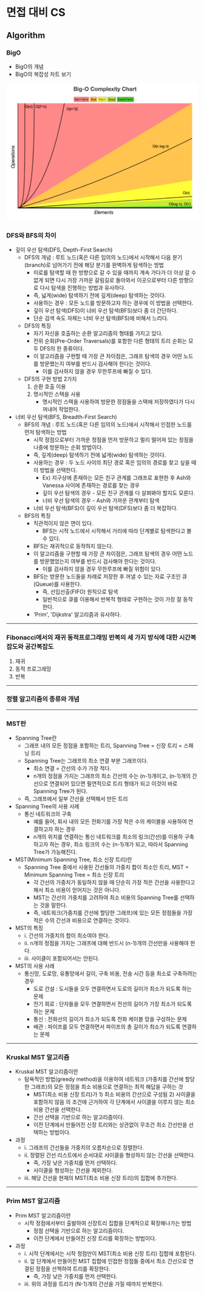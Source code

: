 # 면접 대비 CS

## Algorithm

### BigO

- BigO의 개념
- BigO의 복잡성 차트 보기

![image-20201025192711777](image-20201025192711777.png)

### DFS와 BFS의 차이

- 깊이 우선 탐색(DFS, Depth-First Search)
  - DFS의 개념 : 루트 노드(혹은 다른 임의의 노드)에서 시작해서 다음 분기(branch)로 넘어가기 전에 해당 분기를 완벽하게 탐색하는 방법
    - 미로를 탐색할 때 한 방향으로 갈 수 있을 때까지 계속 가다가 더 이상 갈 수 없게 되면 다시 가장 가까운 갈림길로 돌아와서 이곳으로부터 다른 방향으로 다시 탐색을 진행하는 방법과 유사하다.
    - 즉, 넓게(wide) 탐색하기 전에 깊게(deep) 탐색하는 것이다.
    - 사용하는 경우 : 모든 노드를 방문하고자 하는 경우에 이 방법을 선택한다.
    - 깊이 우선 탐색(DFS)이 너비 우선 탐색(BFS)보다 좀 더 간단하다.
    - 단순 검색 속도 자체는 너비 우선 탐색(BFS)에 비해서 느리다.
  - DFS의 특징
    - 자기 자신을 호출하는 순환 알고리즘의 형태를 가지고 있다.
    - 전위 순회(Pre-Order Traversals)를 포함한 다른 형태의 트리 순회는 모두 DFS의 한 종류이다.
    - 이 알고리즘을 구현할 때 가장 큰 차이점은, 그래프 탐색의 경우 어떤 노드를 방문했는지 여부를 반드시 검사해야 한다는 것이다.
      - 이를 검사하지 않을 경우 무한루프에 빠질 수 있다.
  - DFS의 구현 방법 2가지
    1. 순환 호출 이용
    2. 명시적인 스택을 사용
       - 명시적인 스택을 사용하여 방문한 정점들을 스택에 저장하였다가 다시 꺼내어 작업한다.
- 너비 우선 탐색(BFS, Breadth-First Search)
  - BFS의 개념 : 루트 노드(혹은 다른 임의의 노드)에서 시작해서 인접한 노드를 먼저 탐색하는 방법
    - 시작 정점으로부터 가까운 정점을 먼저 방문하고 멀리 떨어져 있는 정점을 나중에 방문하는 순회 방법이다.
    - 즉, 깊게(deep) 탐색하기 전에 넓게(wide) 탐색하는 것이다.
    - 사용하는 경우 : 두 노드 사이의 최단 경로 혹은 임의의 경로를 찾고 싶을 때 이 방법을 선택한다. 
      - Ex) 지구상에 존재하는 모든 친구 관계를 그래프로 표현한 후 Ash와 Vanessa 사이에 존재하는 경로를 찾는 경우
      - 깊이 우선 탐색의 경우 - 모든 친구 관계를 다 살펴봐야 할지도 모른다.
      - 너비 우선 탐색의 경우 - Ash와 가까운 관계부터 탐색
    - 너비 우선 탐색(BFS)이 깊이 우선 탐색(DFS)보다 좀 더 복잡하다.
  - BFS의 특징
    - 직관적이지 않은 면이 있다.
      - BFS는 시작 노드에서 시작해서 거리에 따라 단계별로 탐색한다고 볼 수 있다.
    - BFS는 재귀적으로 동작하지 않는다.
    - 이 알고리즘을 구현할 때 가장 큰 차이점은, 그래프 탐색의 경우 어떤 노드를 방문했었는지 여부를 반드시 검사해야 한다는 것이다.
      - 이를 검사하지 않을 경우 무한루프에 빠질 위험이 있다.
    - BFS는 방문한 노드들을 차례로 저장한 후 꺼낼 수 있는 자료 구조인 큐(Queue)를 사용한다.
      - 즉, 선입선출(FIFO) 원칙으로 탐색
      - 일반적으로 큐를 이용해서 반복적 형태로 구현하는 것이 가장 잘 동작한다.
    - 'Prim', 'Dijkstra' 알고리즘과 유사하다.

---

### Fibonacci에서의 재귀 동적프로그래밍 반복의 세 가지 방식에 대한 시간복잡도와 공간복잡도

1. 재귀
2. 동적 프로그래밍
3. 반복

---

### 정렬 알고리즘의 종류와 개념

---

### MST란

- Spanning Tree란
  - 그래프 내의 모든 정점을 포함하는 트리, Spanning Tree = 신장 트리 = 스패닝 트리
  - Spanning Tree는 그래프의 최소 연결 부분 그래프이다.
    - 최소 연결 = 간선의 수가 가장 적다.
    - n개의 정점을 가지는 그래프의 최소 간선의 수는 (n-1)개이고, (n-1)개의 간선으로 연결되어 있으면 필연적으로 트리 형태가 되고 이것이 바로 Spanning Tree가 된다.
  - 즉, 그래프에서 일부 간선을 선택해서 만든 트리
- Spanning Tree의 사용 사례
  - 통신 네트워크의 구축
    - 예를 들어, 회사 내의 모든 전화기를 가장 적은 수의 케이블을 사용하여 연결하고자 하는 경우
    - n개의 위치를 연결하는 통신 네트워크를 최소의 링크(간선)를 이용하 구축하고자 하는 경우, 최소 링크의 수는 (n-1)개가 되고, 따라서 Spanning Tree가 가능해진다.
- MST(Minimum Spanning Tree, 최소 신장 트리)란
  - Spanning Tree 중에서 사용된 간선들의 가중치 합이 최소인 트리, MST = Minimum Spanning Tree = 최소 신장 트리
    - 각 간선의 가중치가 동일하지 않을 때 단순히 가장 적은 간선을 사용한다고 해서 최소 비용이 얻어지는 것은 아니다.
    - MST는 간선의 가중치를 고려하여 최소 비용의 Spanning Tree를 선택하는 것을 말한다.
    - 즉, 네트워크(가중치를 간선에 할당한 그래프)에 있는 모든 정점들을 가장 적은 수의 간선과 비용으로 연결하는 것이다.
- MST의 특징
  - i. 간선의 가중치의 합이 최소여야 한다.
  - ii. n개의 정점을 가지는 그래프에 대해 반드시 (n-1)개의 간선만을 사용해야 한다.
  - iii. 사이클이 포함되어서는 안된다.
- MST의 사용 사례
  - 통신망, 도로망, 유통망에서 길이, 구축 비용, 전송 시간 등을 최소로 구축하려는 경우
    - 도로 건설 : 도시들을 모두 연결하면서 도로의 길이가 최소가 되도록 하는 문제
    - 전기 회로 : 단자들을 모두 연결하면서 전선의 길이가 가장 최소가 되도록 하는 문제
    - 통신 : 전화선의 길이가 최소가 되도록 전화 케이블 망을 구성하는 문제
    - 배관 : 파이프를 모두 연결하면서 파이프의 총 길이가 최소가 되도록 연결하는 문제

---

### Kruskal MST 알고리즘

- Kruskal MST 알고리즘이란
  - 탐욕적인 방법(greedy method)을 이용하여 네트워크 (가중치를 간선에 할당한 그래프)의 모든 정점을 최소 비용으로 연결하는 최적 해답을 구하는 것
    - MST(최소 비용 신장 트리)가 1) 최소 비용의 간선으로 구성됨 2) 사이클을 포함하지 않음 의 조건에 근거하여 각 단계에서 사이클을 이루지 않는 최소 비용 간선을 선택한다.
    - 간선 선택을 기반으로 하는 알고리즘이다.
    - 이전 단계에서 만들어진 신장 트리와는 상관없이 무조건 최소 간선만을 선택하는 방법이다.
- 과정
  - i. 그래프의 간선들을 가중치의 오름차순으로 정렬한다.
  - ii. 정렬된 간선 리스트에서 순서대로 사이클을 형성하지 않는 간선을 선택한다.
    - 즉, 가장 낮은 가중치를 먼저 선택하다.
    - 사이클을 형성하는 간선을 제외한다.
  - iii. 해당 간선을 현재의 MST(최소 비용 신장 트리)의 집합에 추가한다.

---

### Prim MST 알고리즘

- Prim MST 알고리즘이란
  - 시작 정점에서부터 출발하여 신장트리 집합을 단계적으로 확장해나가는 방법
    - 정점 선택을 기반으로 하는 알고리즘이다.
    - 이전 단계에서 만들어진 신장 트리를 확장하는 방법이다.
- 과정
  - i. 시작 단계에서는 시작 정점만이 MST(최소 비용 신장 트리) 집합에 포함된다.
  - ii. 앞 단계에서 만들어진 MST 집합에 인접한 정점들 중에서 최소 간선으로 연결된 정점을 선책하여 트리를 확장한다.
    - 즉, 가장 낮은 가중치를 먼저 선택한다.
  - iii. 위의 과정을 트리가 (N-1)개의 간선을 가질 때까지 반복한다.